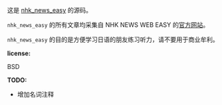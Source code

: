 这是 [nhk_news_easy](http://judes.me/nhk_news_easy/) 的源码。

`nhk_news_easy` 的所有文章均采集自 NHK NEWS WEB EASY 的[官方网站](https://www3.nhk.or.jp/news/easy/)。

`nhk_news_easy` 的目的是方便学习日语的朋友练习听力，请不要用于商业牟利。

**license:**

BSD

**TODO:**
- 增加名词注释